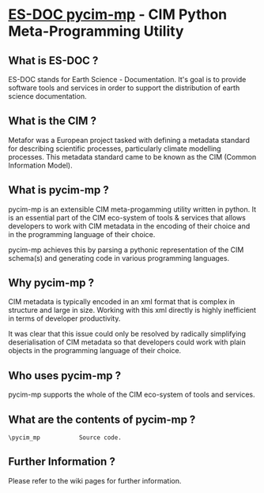 [ES-DOC pycim-mp](http://www.esrl.noaa.gov/cog/es-doc/) - CIM Python Meta-Programming Utility
==================================================

What is ES-DOC ?
--------------------------------------

ES-DOC stands for Earth Science - Documentation.  It's goal is to provide software tools and services in order to support the distribution of earth science documentation.


What is the CIM ?
--------------------------------------

Metafor was a European project tasked with defining a metadata standard for describing scientific processes, particularly climate modelling processes.  This metadata standard came to be known as the CIM (Common Information Model).


What is pycim-mp ?
--------------------------------------

pycim-mp is an extensible CIM meta-progamming utility written in python.  It is an essential part of the CIM eco-system of tools & services that allows developers to work with CIM metadata in the encoding of their choice and in the programming language of their choice.

pycim-mp achieves this by parsing a pythonic representation of the CIM schema(s) and generating code in various programming languages.


Why pycim-mp ?
--------------------------------------

CIM metadata is typically encoded in an xml format that is complex in structure and large  in size.  Working with this xml directly is highly inefficient in terms of developer productivity.

It was clear that this issue could only be resolved by radically simplifying deserialisation of CIM metadata so that developers could work with plain objects in the programming language of their choice.


Who uses pycim-mp ?
--------------------------------------

pycim-mp supports the whole of the CIM eco-system of tools and services.


What are the contents of pycim-mp ?
--------------------------------------

    \pycim_mp           Source code.


Further Information ?
--------------------------------------

Please refer to the wiki pages for further information.
